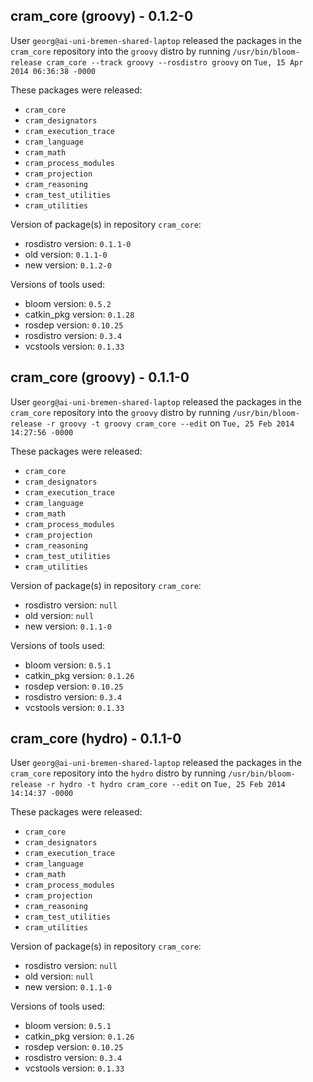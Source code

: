 ## cram_core (groovy) - 0.1.2-0

User `georg@ai-uni-bremen-shared-laptop` released the packages in the `cram_core` repository into the `groovy` distro by running `/usr/bin/bloom-release cram_core --track groovy --rosdistro groovy` on `Tue, 15 Apr 2014 06:36:38 -0000`

These packages were released:
- `cram_core`
- `cram_designators`
- `cram_execution_trace`
- `cram_language`
- `cram_math`
- `cram_process_modules`
- `cram_projection`
- `cram_reasoning`
- `cram_test_utilities`
- `cram_utilities`

Version of package(s) in repository `cram_core`:
- rosdistro version: `0.1.1-0`
- old version: `0.1.1-0`
- new version: `0.1.2-0`

Versions of tools used:
- bloom version: `0.5.2`
- catkin_pkg version: `0.1.28`
- rosdep version: `0.10.25`
- rosdistro version: `0.3.4`
- vcstools version: `0.1.33`


## cram_core (groovy) - 0.1.1-0

User `georg@ai-uni-bremen-shared-laptop` released the packages in the `cram_core` repository into the `groovy` distro by running `/usr/bin/bloom-release -r groovy -t groovy cram_core --edit` on `Tue, 25 Feb 2014 14:27:56 -0000`

These packages were released:
- `cram_core`
- `cram_designators`
- `cram_execution_trace`
- `cram_language`
- `cram_math`
- `cram_process_modules`
- `cram_projection`
- `cram_reasoning`
- `cram_test_utilities`
- `cram_utilities`

Version of package(s) in repository `cram_core`:
- rosdistro version: `null`
- old version: `null`
- new version: `0.1.1-0`

Versions of tools used:
- bloom version: `0.5.1`
- catkin_pkg version: `0.1.26`
- rosdep version: `0.10.25`
- rosdistro version: `0.3.4`
- vcstools version: `0.1.33`


## cram_core (hydro) - 0.1.1-0

User `georg@ai-uni-bremen-shared-laptop` released the packages in the `cram_core` repository into the `hydro` distro by running `/usr/bin/bloom-release -r hydro -t hydro cram_core --edit` on `Tue, 25 Feb 2014 14:14:37 -0000`

These packages were released:
- `cram_core`
- `cram_designators`
- `cram_execution_trace`
- `cram_language`
- `cram_math`
- `cram_process_modules`
- `cram_projection`
- `cram_reasoning`
- `cram_test_utilities`
- `cram_utilities`

Version of package(s) in repository `cram_core`:
- rosdistro version: `null`
- old version: `null`
- new version: `0.1.1-0`

Versions of tools used:
- bloom version: `0.5.1`
- catkin_pkg version: `0.1.26`
- rosdep version: `0.10.25`
- rosdistro version: `0.3.4`
- vcstools version: `0.1.33`


